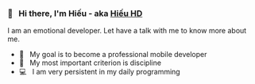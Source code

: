 ### 👋 &nbsp; Hi there, I'm Hiếu - aka [Hiếu HD](https://github.com/hieu987020)
I am an emotional developer. Let have a talk with me to know more about me.

- 🌈 &nbsp; My goal is to become a professional mobile developer 
- 💪 &nbsp; My most important criterion is discipline
- 💻 &nbsp; I am very persistent in my daily programming
